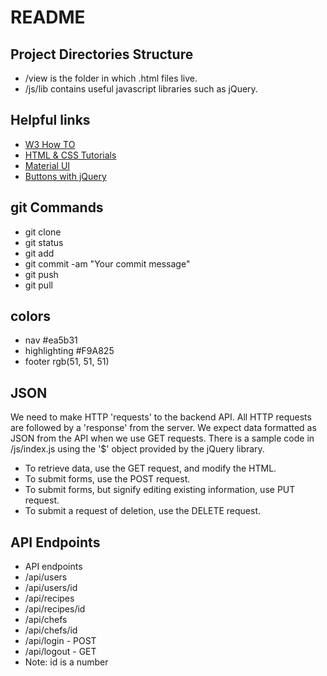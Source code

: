 # README
## Project Directories Structure
- /view is the folder in which .html files live.
- /js/lib contains useful javascript libraries such as jQuery.


## Helpful links
- [W3 How TO](http://www.w3schools.com/howto/default.asp)
- [HTML & CSS Tutorials](https://www.youtube.com/watch?v=zlT28HdYe3A&index=9&list=PLYxzS__5yYQk3V3b8yJZfyH-cX4LbgyYj)
- [Material UI](https://www.materialui.co/)
- [Buttons with jQuery](https://www.youtube.com/watch?v=0m5ytkr25ug)


## git Commands
- git clone
- git status
- git add
- git commit -am "Your commit message"
- git push
- git pull


## colors
- nav #ea5b31
- highlighting #F9A825
- footer rgb(51, 51, 51)



## JSON
We need to make HTTP 'requests' to the backend API. All HTTP requests are followed by a 'response' from the server. We expect data formatted as JSON from the API when we use GET requests. There is a sample code in /js/index.js using the '$' object provided by the jQuery library.
- To retrieve data, use the GET request, and modify the HTML.
- To submit forms, use the POST request.
- To submit forms, but signify editing existing information, use PUT request.
- To submit a request of deletion, use the DELETE request.


## API Endpoints
- API endpoints
- /api/users
- /api/users/id
- /api/recipes
- /api/recipes/id
- /api/chefs
- /api/chefs/id
- /api/login - POST
- /api/logout - GET
- Note: id is a number

